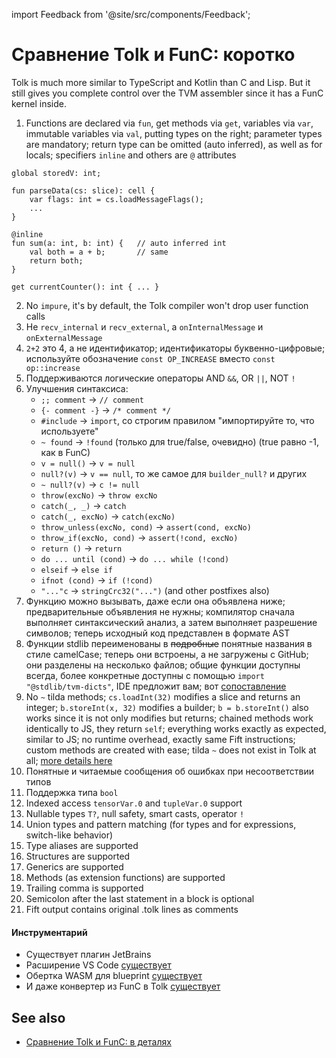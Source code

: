 import Feedback from '@site/src/components/Feedback';

# Сравнение Tolk и FunC: коротко

Tolk is much more similar to TypeScript and Kotlin than C and Lisp.
But it still gives you complete control over the TVM assembler since it has a FunC kernel inside.

1. Functions are declared via `fun`, get methods via `get`, variables via `var`, immutable variables via `val`, putting types on the right; parameter types are mandatory; return type can be omitted (auto inferred), as well as for locals; specifiers `inline` and others are `@` attributes

```tolk
global storedV: int;

fun parseData(cs: slice): cell {
    var flags: int = cs.loadMessageFlags();
    ...
}

@inline
fun sum(a: int, b: int) {   // auto inferred int
    val both = a + b;       // same
    return both;
}

get currentCounter(): int { ... }
```

2. No `impure`, it's by default, the Tolk compiler won't drop user function calls
3. Не `recv_internal` и `recv_external`, а `onInternalMessage` и `onExternalMessage`
4. `2+2` это 4, а не идентификатор; идентификаторы буквенно-цифровые; используйте обозначение `const OP_INCREASE` вместо `const op::increase`
5. Поддерживаются логические операторы AND `&&`, OR `||`, NOT `!`
6. Улучшения синтаксиса:
    - `;; comment` → `// comment`
    - `{- comment -}` → `/* comment */`
    - `#include` → `import`, со строгим правилом "импортируйте то, что используете"
    - `~ found` → `!found` (только для true/false, очевидно) (true равно -1, как в FunC)
    - `v = null()` → `v = null`
    - `null?(v)` → `v == null`, то же самое для `builder_null?` и других
    - `~ null?(v)` → `c != null`
    - `throw(excNo)` → `throw excNo`
    - `catch(_, _)` → `catch`
    - `catch(_, excNo)` → `catch(excNo)`
    - `throw_unless(excNo, cond)` → `assert(cond, excNo)`
    - `throw_if(excNo, cond)` → `assert(!cond, excNo)`
    - `return ()` → `return`
    - `do ... until (cond)` → `do ... while (!cond)`
    - `elseif` → `else if`
    - `ifnot (cond)` → `if (!cond)`
    - `"..."c` → `stringCrc32("...")` (and other postfixes also)
7. Функцию можно вызывать, даже если она объявлена ​​ниже; предварительные объявления не нужны; компилятор сначала выполняет синтаксический анализ, а затем выполняет разрешение символов; теперь исходный код представлен в формате AST
8. Функции stdlib переименованы в ~~подробные~~ понятные названия в стиле camelCase; теперь они встроены, а не загружены с GitHub; они разделены на несколько файлов; общие функции доступны всегда, более конкретные доступны с помощью `import "@stdlib/tvm-dicts"`, IDE предложит вам; вот [сопоставление](/v3/documentation/smart-contracts/tolk/tolk-vs-func/stdlib)
9. No `~` tilda methods; `cs.loadInt(32)` modifies a slice and returns an integer; `b.storeInt(x, 32)` modifies a builder; `b = b.storeInt()` also works since it is not only modifies but returns; chained methods work identically to JS, they return `self`; everything works exactly as expected, similar to JS; no runtime overhead, exactly same Fift instructions; custom methods are created with ease; tilda `~` does not exist in Tolk at all; [more details here](/v3/documentation/smart-contracts/tolk/tolk-vs-func/mutability)
10. Понятные и читаемые сообщения об ошибках при несоответствии типов
11. Поддержка типа `bool`
12. Indexed access `tensorVar.0` and `tupleVar.0` support
13. Nullable types `T?`, null safety, smart casts, operator `!`
14. Union types and pattern matching (for types and for expressions, switch-like behavior)
15. Type aliases are supported
16. Structures are supported
17. Generics are supported
18. Methods (as extension functions) are supported
19. Trailing comma is supported
20. Semicolon after the last statement in a block is optional
21. Fift output contains original .tolk lines as comments

#### Инструментарий

- Существует плагин JetBrains
- Расширение VS Code [существует](https://github.com/ton-blockchain/tolk-vscode)
- Обертка WASM для blueprint [существует](https://github.com/ton-blockchain/tolk-js)
- И даже конвертер из FunC в Tolk [существует](https://github.com/ton-blockchain/convert-func-to-tolk)

## See also

- [Сравнение Tolk и FunC: в деталях](/v3/documentation/smart-contracts/tolk/tolk-vs-func/in-detail)

<Feedback />

